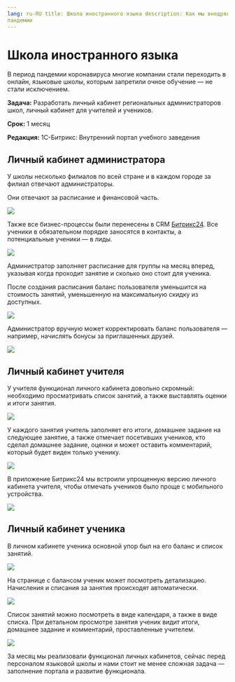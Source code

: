 ```yaml
---
lang: ru-RU title: Школа иностранного языка description: Как мы внедряли Битрикс24 школе иностранного языка в период
пандемии
---
```


# Школа иностранного языка

В период пандемии коронавируса многие компании стали переходить в онлайн, языковые школы, которым запретили очное обучение — не стали исключением.

**Задача:** Разработать личный кабинет региональных администраторов школ, личный кабинет для учителей и учеников.

**Срок:** 1 месяц

**Редакция:** 1С-Битрикс: Внутренний портал учебного заведения

## Личный кабинет администратора

У школы несколько филиалов по всей стране и в каждом городе за филиал отвечают администраторы.

Они отвечают за расписание и финансовой часть.

![](/images/lang-school/1.png)

Также все бизнес-процессы были перенесены в CRM [Битрикс24](https://www.bitrix24.ru/?p=288148). Все ученики в обязательном порядке заносятся в контакты, а потенциальные ученики — в лиды.

![](/images/lang-school/2.png)

Администратор заполняет расписание для группы на месяц вперед, указывая когда проходит занятие и сколько оно стоит для ученика.

После создания расписания баланс пользователя уменьшится на стоимость занятий, уменьшенную на максимальную скидку из доступных.

![](/images/lang-school/3.png)

Администратор вручную может корректировать баланс пользователя — например, начислять бонусы за приглашенных друзей.

![](/images/lang-school/4.png)

## Личный кабинет учителя

У учителя функционал личного кабинета довольно скромный: необходимо просматривать список занятий, а также выставлять оценки и итоги занятия.

![](/images/lang-school/5.png)

У каждого занятия учитель заполняет его итоги, домашнее задание на следующее занятие, а также отмечает посетивших учеников, кто сделал домашнее задание, оценки и может оставить комментарий, который будет виден только ученику.

![](/images/lang-school/6.png)

В приложение Битрикс24 мы встроили упрощенную версию личного кабинета учителя, чтобы отмечать учеников было проще с мобильного устройства.

![](/images/lang-school/7.png)

## Личный кабинет ученика

В личном кабинете ученика основной упор был на его баланс и список занятий.

![](/images/lang-school/8.png)

На странице с балансом ученик может посмотреть детализацию. Начисления и списания за занятия происходят автоматически.

![](/images/lang-school/9.png)

Список занятий можно посмотреть в виде календаря, а также в виде списка. При детальном просмотре занятия ученик видит итоги, домашнее задание и комментарий, проставленные учителем.

![](/images/lang-school/10.png)

За месяц мы реализовали функционал личных кабинетов, сейчас перед персоналом языковой школы и нами стоит не менее сложная задача — заполнение портала и развитие функционала.